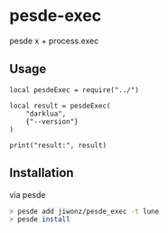 # pesde-exec
pesde x + process.exec

## Usage
```luau
local pesdeExec = require("../")

local result = pesdeExec(
	"darklua",
	{"--version"}
)

print("result:", result)

```

## Installation
via pesde
```sh
> pesde add jiwonz/pesde_exec -t lune
> pesde install
```
